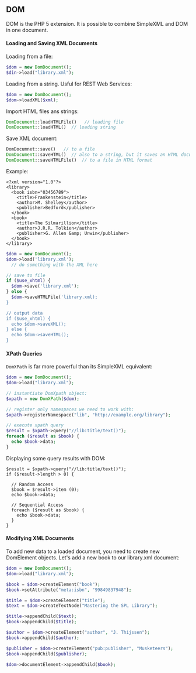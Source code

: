 ## DOM
DOM is the PHP 5 extension. It is possible to combine SimpleXML and DOM in one document.
#### Loading and Saving XML Documents
Loading from a file:
```php
$dom = new DomDocument();
$din->load("library.xml");
```
Loading from a string. Usful for REST Web Services:
```php
$dom = new DomDocument();
$dom->loadXML($xml);
```
Import HTML files ans strings:
```php
DomDocument::loadHTMLFile()   // loading file
DomDocument::loadHTML()  // loading string
```
Save XML document:
```php
DomDocumnet::save()   // to a file
DomDocument::saveHTML()  // also to a string, but it saves an HTML document instead of an XML file
DomDocument::saveHTMLFile()  // to a file in HTML format
```
Example:
```
<?xml version="1.0"?>
<library>
  <book isbn="03456789">
    <title>Frankenstein</title>
    <author>M. Shelley</author>
    <publisher>Bedford</publisher>
  </book>
  <book>
    <title>The Silmarillion</title>
    <author>J.R.R. Tolkien</author>
    <publisher>G. Allen &amp; Unwin</publisher>
  </book>  
</library>
```
```php
$dom = new DomDocument();
$dom->load('library.xml');
  // do something with the XML here

// save to file
if ($use_xhtml) {
  $dom->save('library.xml');
} else {
  $dom->saveHTMLFile('library.xml);
}

// output data
if ($use_xhtml) {
  echo $dom->saveXML();
} else {
  echo $dom->saveHTML();
}
```
#### XPath Queries
```DomXPath``` is far more powerful than its SimpleXML equivalent:
```php
$dom = new DomDocument();
$dom->load("library.xml");

// instantiate DomXpath object:
$xpath = new DomXPath($dom);

// register only namespaces we need to work with:
$xpath->registerNamespace("lib", "http://example.org/library");

// execute xpath query
$result = $xpath->query("//lib:title/text()");
foreach ($result as $book) {
  echo $book->data;
}
```
Displaying some query results with DOM:
```
$result = $xpath->query("//lib:title/text()");
if ($result->length > 0) {
  
  // Random Access
  $book = $result->item (0);
  echo $book->data;
  
  // Sequential Access
  foreach ($result as $book) {
    echo $book->data;
  }
}
```
#### Modifying XML Documents
To add new data to a loaded document, you need to create new DomElement objects. Let's add a new book to our library.xml document:
```php
$dom = new DomDocument();
$dom->load("library.xml");

$book = $dom->createElement("book");
$book->setAttribute("meta:isbn", "99849837948");

$title = $dom->createElement("title");
$text = $dom->createTextNode("Mastering the SPL Library");

$title->appendChild($text);
$book->appendChild($title);

$author = $dom->createElement("author", "J. Thijssen");
$book->appendChild($author);

$publisher = $dom->createElement("pub:publisher", "Musketeers");
$book->appendChild($publisher);

$dom->documentElement->appendChild($book);
```
